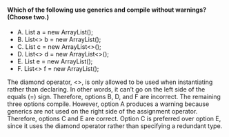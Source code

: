 #### Which of the following use generics and compile without warnings? (Choose two.)
* A. List<String> a = new ArrayList();
* B. List<> b = new ArrayList();
* C. List<String> c = new ArrayList<>();
* D. List<> d = new ArrayList<>();
* E. List<String> e = new ArrayList<String>();
* F. List<> f = new ArrayList<String>();

The diamond operator, <>, is only allowed to be used when instantiating rather than declaring.
In other words, it can’t go on the left side of the equals (=) sign.
Therefore, options B, D, and F are incorrect. The remaining three options compile.
However, option A produces a warning because generics are not used on the right side of the assignment operator.
Therefore, options C and E are correct.
Option C is preferred over option E, since it uses the diamond operator rather than specifying a redundant type.